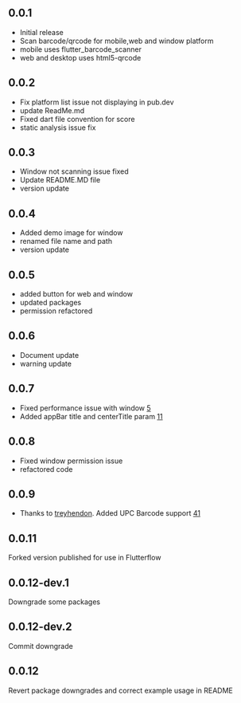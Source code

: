 ## 0.0.1

* Initial release
* Scan barcode/qrcode for mobile,web and window platform
* mobile uses flutter_barcode_scanner
* web and desktop uses html5-qrcode

## 0.0.2

* Fix platform list issue not displaying in pub.dev
* update ReadMe.md
* Fixed dart file convention for score
* static analysis issue fix
## 0.0.3
* Window not scanning issue fixed
* Update README.MD file
* version update

## 0.0.4
* Added demo image for window
* renamed file name and path
* version update

## 0.0.5
* added button for web and window
* updated packages
* permission refactored

## 0.0.6
* Document update
* warning update


## 0.0.7
* Fixed performance issue with window [5](https://github.com/CodingWithTashi/simple_barcode_scanner/issues/5)
* Added appBar title and centerTitle param [11](https://github.com/CodingWithTashi/simple_barcode_scanner/issues/11)

## 0.0.8
* Fixed window permission issue
* refactored code

## 0.0.9
* Thanks to [treyhendon](https://github.com/treyhendon). Added UPC Barcode support [41](https://github.com/CodingWithTashi/simple_barcode_scanner/issues/41)

## 0.0.11
Forked version published for use in Flutterflow

## 0.0.12-dev.1
Downgrade some packages

## 0.0.12-dev.2
Commit downgrade

## 0.0.12
Revert package downgrades and correct example usage in README
